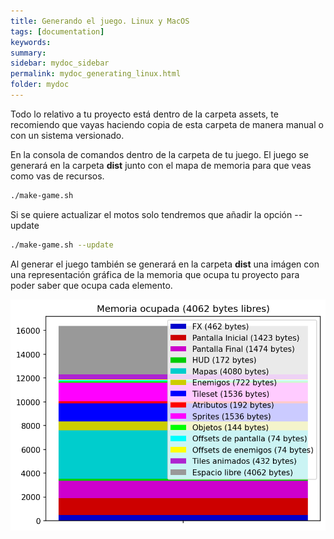```yaml
---
title: Generando el juego. Linux y MacOS
tags: [documentation]
keywords:
summary: 
sidebar: mydoc_sidebar
permalink: mydoc_generating_linux.html
folder: mydoc
---
```


Todo lo relativo a tu proyecto está dentro de la carpeta assets, te recomiendo que vayas haciendo copia de esta carpeta de manera manual o con un sistema versionado.

En la consola de comandos dentro de la carpeta de tu juego. El juego se generará en la carpeta **dist** junto con el mapa de memoria para que veas como vas de recursos.

```bash
./make-game.sh
```

Si se quiere actualizar el motos solo tendremos que añadir la opción --update

```bash
./make-game.sh --update
```

Al generar el juego también se generará en la carpeta **dist** una imágen con una representación gráfica de la memoria que ocupa tu proyecto para poder saber que ocupa cada elemento.

![](images/memory.png)
